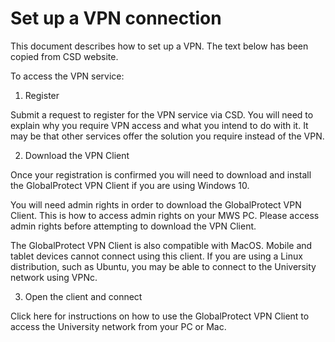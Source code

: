 # Set up a VPN connection

This document describes how to set up a VPN. The text below has been copied from CSD website.

To access the VPN service:

1. Register

Submit a request to register for the VPN service via CSD. You will need to explain why you require VPN access and what you intend to do with it. It may be that other services offer the solution you require instead of the VPN.

2. Download the VPN Client

Once your registration is confirmed you will need to download and install the GlobalProtect VPN Client if you are using Windows 10.

You will need admin rights in order to download the GlobalProtect VPN Client. This is how to access admin rights on your MWS PC. Please access admin rights before attempting to download the VPN Client. 

The GlobalProtect VPN Client is also compatible with MacOS. Mobile and tablet devices cannot connect using this client. If you are using a Linux distribution, such as Ubuntu, you may be able to connect to the University network using VPNc.

3. Open the client and connect

Click here for instructions on how to use the GlobalProtect VPN Client to access the University network from your PC or Mac. 
